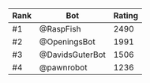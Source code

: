 Rank|Bot|Rating
---|---|---
#1|@RaspFish|2490
#2|@OpeningsBot|1991
#3|@DavidsGuterBot|1506
#4|@pawnrobot|1236

